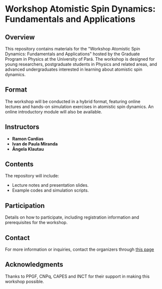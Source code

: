 # Workshop Atomistic Spin Dynamics: Fundamentals and Applications

## Overview
This repository contains materials for the "Workshop Atomistic Spin Dynamics: Fundamentals and Applications" hosted by the Graduate Program in Physics at the University of Pará. The workshop is designed for young researchers, postgraduate students in Physics and related areas, and advanced undergraduates interested in learning about atomistic spin dynamics.

## Format
The workshop will be conducted in a hybrid format, featuring online lectures and hands-on simulation exercises in atomistic spin dynamics. An online introductory module will also be available.

## Instructors
- **Ramon Cardias**
- **Ivan de Paula Miranda**
- **Ângela Klautau**

## Contents
The repository will include:
- Lecture notes and presentation slides.
- Example codes and simulation scripts.

## Participation
Details on how to participate, including registration information and prerequisites for the workshop.

## Contact
For more information or inquiries, contact the organizers through [this page](https://www.ppgf.eventos.ufpa.br/Workshop_DSAFA_2023/index.html)


## Acknowledgments
Thanks to PPGF, CNPq, CAPES and INCT for their support in making this workshop possible.
